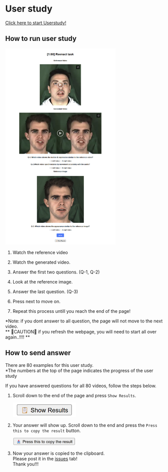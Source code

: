 # User study


[Click here to start Userstudy!](https://chacorp.github.io/userstudy2/)

## How to run user study

<img src="preview.png" width="350"/>

1. Watch the reference video

2. Watch the generated video.

3. Answer the first two questions. (Q-1, Q-2)

4. Look at the reference image.

5. Answer the last question. (Q-3)

6. Press next to move on.

7. Repeat this process untill you reach the end of the page!

*Note: if you dont answer to all question, the page will not move to the next video. \
** 🚨CAUTION🚨 if you refresh the webpage, you will need to start all over again..!!!! **


## How to send answer
There are 80 examples for this user study. \
*The numbers at the top of the page indicates the progress of the user study

If you have answered questions for all 80 videos, follow the steps below.

1. Scroll down to the end of the page and press ``Show Results``. 

    <img src="show result button.png" width="200"/>

2. Your answer will show up. Scroll down to the end and press the ``Press this to copy the result`` button.

    <img src="final button.png" width="200"/>

3. Now your answer is copied to the clipboard. \
Please post it in the [issues](https://github.com/chacorp/userstudy2/issues) tab! \
Thank you!!! 